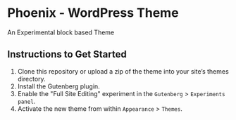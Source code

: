 # Phoenix - WordPress Theme
An Experimental block based Theme

## Instructions to Get Started

1. Clone this repository or upload a zip of the theme into your site’s themes directory.
2. Install the Gutenberg plugin.
3. Enable the "Full Site Editing" experiment in the `Gutenberg` > `Experiments panel`.
4. Activate the new theme from within `Appearance` > `Themes`.
